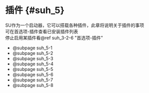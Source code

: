 # 插件 {#suh_5}
SU作为一个启动器，它可以搭载各种插件，此章将说明关于插件的事项<br>
可在首选项-插件查看已安装插件列表<br>
停止启用某插件看@ref suh_3-2-6 "首选项-插件"

- @subpage suh_5-1
- @subpage suh_5-2
- @subpage suh_5-3
- @subpage suh_5-4
- @subpage suh_5-5
- @subpage suh_5-6
- @subpage suh_5-7
- @subpage suh_5-8
